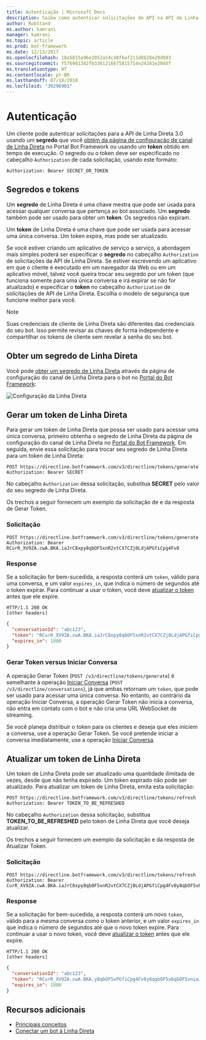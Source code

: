 ```yaml
---
title: Autenticação | Microsoft Docs
description: Saiba como autenticar solicitações de API na API de Linha Direta versão 3.0.
author: RobStand
ms.author: kamrani
manager: kamrani
ms.topic: article
ms.prod: bot-framework
ms.date: 12/13/2017
ms.openlocfilehash: 18a5815a96e2052a54c48f6af211d8b28e20d983
ms.sourcegitcommit: f576981342fb3361216675815714e24281e20ddf
ms.translationtype: HT
ms.contentlocale: pt-BR
ms.lasthandoff: 07/18/2018
ms.locfileid: "39296901"
---
```

# <a name="authentication"></a>Autenticação

Um cliente pode autenticar solicitações para a API de Linha Direta 3.0 usando um **segredo** que você [obtém da página de configuração de canal de Linha Direta](../bot-service-channel-connect-directline.md) no Portal Bot Framework ou usando um  **token** obtido em tempo de execução. O segredo ou o token deve ser especificado no cabeçalho `Authorization` de cada solicitação, usando este formato: 

```http
Authorization: Bearer SECRET_OR_TOKEN
```

## <a name="secrets-and-tokens"></a>Segredos e tokens

Um **segredo** de Linha Direta é uma chave mestra que pode ser usada para acessar qualquer conversa que pertença ao bot associado. Um **segredo** também pode ser usado para obter um **token**. Os segredos não expiram. 

Um **token** de Linha Direta é uma chave que pode ser usada para acessar uma única conversa. Um token expira, mas pode ser atualizado. 

Se você estiver criando um aplicativo de serviço a serviço, a abordagem mais simples poderá ser especificar o **segredo** no cabeçalho `Authorization` de solicitações da API de Linha Direta. Se estiver escrevendo um aplicativo em que o cliente é executado em um navegador da Web ou em um aplicativo móvel, talvez você queira trocar seu segredo por um token (que funciona somente para uma única conversa e irá expirar se não for atualizado) e especificar o **token** no cabeçalho `Authorization` de solicitações de API de Linha Direta. Escolha o modelo de segurança que funcione melhor para você.

> [!NOTE]
> Suas credenciais de cliente de Linha Direta são diferentes das credenciais do seu bot. Isso permite revisar as chaves de forma independente e compartilhar os tokens de cliente sem revelar a senha do seu bot. 

## <a name="get-a-direct-line-secret"></a>Obter um segredo de Linha Direta

Você pode [obter um segredo de Linha Direta](../bot-service-channel-connect-directline.md) através da página de configuração do canal de Linha Direta para o bot no <a href="https://dev.botframework.com/" target="_blank">Portal do Bot Framework</a>:

![Configuração da Linha Direta](../media/direct-line-configure.png)

## <a id="generate-token"></a> Gerar um token de Linha Direta

Para gerar um token de Linha Direta que possa ser usado para acessar uma única conversa, primeiro obtenha o segredo de Linha Direta da página de configuração do canal de Linha Direta no <a href="https://dev.botframework.com/" target="_blank">Portal do Bot Framework</a>. Em seguida, envie essa solicitação para trocar seu segredo de Linha Direta para um token de Linha Direta:

```http
POST https://directline.botframework.com/v3/directline/tokens/generate
Authorization: Bearer SECRET
```

No cabeçalho `Authorization` dessa solicitação, substitua **SECRET** pelo valor do seu segredo de Linha Direta.

Os trechos a seguir fornecem um exemplo da solicitação de e da resposta de Gerar Token.

### <a name="request"></a>Solicitação

```http
POST https://directline.botframework.com/v3/directline/tokens/generate
Authorization: Bearer RCurR_XV9ZA.cwA.BKA.iaJrC8xpy8qbOF5xnR2vtCX7CZj0LdjAPGfiCpg4Fv0
```

### <a name="response"></a>Response

Se a solicitação for bem-sucedida, a resposta conterá um `token`, válido para uma conversa, e um valor `expires_in`, que indica o número de segundos até o token expirar. Para continuar a usar o token, você deve [atualizar o token](#refresh-token) antes que ele expire.

```http
HTTP/1.1 200 OK
[other headers]
```

```json
{
  "conversationId": "abc123",
  "token": "RCurR_XV9ZA.cwA.BKA.iaJrC8xpy8qbOF5xnR2vtCX7CZj0LdjAPGfiCpg4Fv0y8qbOF5xPGfiCpg4Fv0y8qqbOF5x8qbOF5xn",
  "expires_in": 1800
}
```

### <a name="generate-token-versus-start-conversation"></a>Gerar Token versus Iniciar Conversa

A operação Gerar Token (`POST /v3/directline/tokens/generate`) é semelhante à operação [Iniciar Conversa](bot-framework-rest-direct-line-3-0-start-conversation.md) (`POST /v3/directline/conversations`), já que ambas retornam um `token`, que pode ser usado para acessar uma única conversa. No entanto, ao contrário da operação Iniciar Conversa, a operação Gerar Token não inicia a conversa, não entra em contato com o bot e não cria uma URL WebSocket de streaming. 

Se você planeja distribuir o token para os clientes e deseja que eles iniciem a conversa, use a operação Gerar Token. Se você pretende iniciar a conversa imediatamente, use a operação [Iniciar Conversa](bot-framework-rest-direct-line-3-0-start-conversation.md).

## <a id="refresh-token"></a> Atualizar um token de Linha Direta

Um token de Linha Direta pode ser atualizado uma quantidade ilimitada de vezes, desde que não tenha expirado. Um token expirado não pode ser atualizado. Para atualizar um token de Linha Direta, emita esta solicitação: 

```http
POST https://directline.botframework.com/v3/directline/tokens/refresh
Authorization: Bearer TOKEN_TO_BE_REFRESHED
```

No cabeçalho `Authorization` dessa solicitação, substitua **TOKEN_TO_BE_REFRESHED** pelo token de Linha Direta que você deseja atualizar.

Os trechos a seguir fornecem um exemplo da solicitação e da resposta de Atualizar Token.

### <a name="request"></a>Solicitação

```http
POST https://directline.botframework.com/v3/directline/tokens/refresh
Authorization: Bearer CurR_XV9ZA.cwA.BKA.iaJrC8xpy8qbOF5xnR2vtCX7CZj0LdjAPGfiCpg4Fv0y8qbOF5xPGfiCpg4Fv0y8qqbOF5x8qbOF5xn
```

### <a name="response"></a>Response

Se a solicitação for bem-sucedida, a resposta conterá um novo `token`, válido para a mesma conversa como o token anterior, e um valor `expires_in` que indica o número de segundos até que o novo token expire. Para continuar a usar o novo token, você deve [atualizar o token](#refresh-token) antes que ele expire.

```http
HTTP/1.1 200 OK
[other headers]
```

```json
{
  "conversationId": "abc123",
  "token": "RCurR_XV9ZA.cwA.BKA.y8qbOF5xPGfiCpg4Fv0y8qqbOF5x8qbOF5xniaJrC8xpy8qbOF5xnR2vtCX7CZj0LdjAPGfiCpg4Fv0",
  "expires_in": 1800
}
```

## <a name="additional-resources"></a>Recursos adicionais

- [Principais conceitos](bot-framework-rest-direct-line-3-0-concepts.md)
- [Conectar um bot à Linha Direta](../bot-service-channel-connect-directline.md)